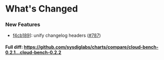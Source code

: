# What's Changed

### New Features
- [f4cb189](https://github.com/sysdiglabs/charts/commit/f4cb189afba6833fd458f99dcfcc0121f9d9dfa2)]: unify changelog headers ([#787](https://github.com/sysdiglabs/charts/issues/787))
#### Full diff: https://github.com/sysdiglabs/charts/compare/cloud-bench-0.2.1...cloud-bench-0.2.2
